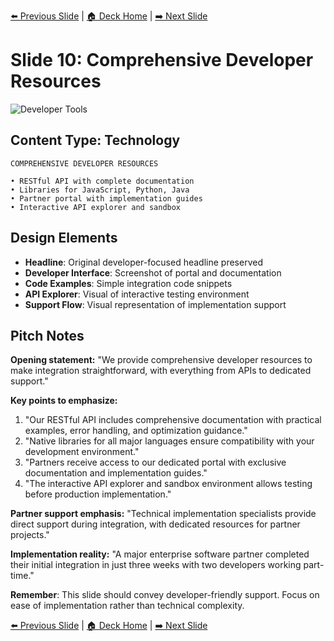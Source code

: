 <!-- Navigation Header -->
[⬅️ Previous Slide](slide09.md) | [🏠 Deck Home](../README.md) | [➡️ Next Slide](slide11.md)

# Slide 10: Comprehensive Developer Resources

![Developer Tools](../images/slide10.png)

## Content Type: Technology

```
COMPREHENSIVE DEVELOPER RESOURCES

• RESTful API with complete documentation
• Libraries for JavaScript, Python, Java
• Partner portal with implementation guides
• Interactive API explorer and sandbox
```

## Design Elements

- **Headline**: Original developer-focused headline preserved
- **Developer Interface**: Screenshot of portal and documentation
- **Code Examples**: Simple integration code snippets
- **API Explorer**: Visual of interactive testing environment
- **Support Flow**: Visual representation of implementation support

## Pitch Notes

**Opening statement:**
"We provide comprehensive developer resources to make integration straightforward, with everything from APIs to dedicated support."

**Key points to emphasize:**
1. "Our RESTful API includes comprehensive documentation with practical examples, error handling, and optimization guidance."
2. "Native libraries for all major languages ensure compatibility with your development environment."
3. "Partners receive access to our dedicated portal with exclusive documentation and implementation guides."
4. "The interactive API explorer and sandbox environment allows testing before production implementation."

**Partner support emphasis:**
"Technical implementation specialists provide direct support during integration, with dedicated resources for partner projects."

**Implementation reality:**
"A major enterprise software partner completed their initial integration in just three weeks with two developers working part-time."

**Remember**: This slide should convey developer-friendly support. Focus on ease of implementation rather than technical complexity.

<!-- Navigation Footer -->
[⬅️ Previous Slide](slide09.md) | [🏠 Deck Home](../README.md) | [➡️ Next Slide](slide11.md)